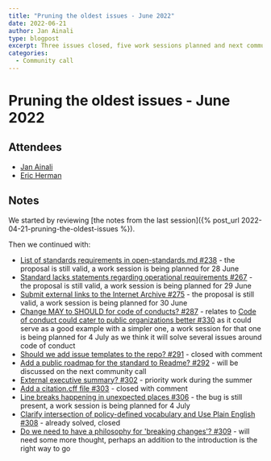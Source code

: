 ```yaml
---
title: "Pruning the oldest issues - June 2022"
date: 2022-06-21
author: Jan Ainali
type: blogpost
excerpt: Three issues closed, five work sessions planned and next community call topic identified
categories:
  - Community call
---
```


# Pruning the oldest issues - June 2022

## Attendees

* [Jan Ainali](https://publiccode.net/team/jan-ainali.html)
* [Eric Herman](https://publiccode.net/team/eric-herman.html)

## Notes

We started by reviewing [the notes from the last session]({% post_url 2022-04-21-pruning-the-oldest-issues %}).

Then we continued with:

* [List of standards requirements in open-standards.md #238](https://github.com/publiccodenet/standard/issues/238) - the proposal is still valid, a work session is being planned for 28 June
* [Standard lacks statements regarding operational requirements #267](https://github.com/publiccodenet/standard/issues/267) - the proposal is still valid, a work session is being planned for 29 June
* [Submit external links to the Internet Archive #275](https://github.com/publiccodenet/standard/issues/275) - the proposal is still valid, a work session is being planned for 30 June
* [Change MAY to SHOULD for code of conducts? #287](https://github.com/publiccodenet/standard/issues/287) - relates to [Code of conduct could cater to public organizations better #330](https://github.com/publiccodenet/standard/issues/330) as it could serve as a good example with a simpler one, a work session for that one is being planned for 4 July as we think it will solve several issues around code of conduct
* [Should we add issue templates to the repo? #291](https://github.com/publiccodenet/standard/issues/291) - closed with comment
* [Add a public roadmap for the standard to Readme? #292](https://github.com/publiccodenet/standard/issues/292) - will be discussed on the next community call
* [External executive summary? #302](https://github.com/publiccodenet/standard/issues/302) - priority work during the summer
* [Add a citation.cff file #303](https://github.com/publiccodenet/standard/issues/303) - closed with comment
* [Line breaks happening in unexpected places #306](https://github.com/publiccodenet/standard/issues/306) - the bug is still present, a work session is being planned for 4 July
* [Clarify intersection of policy-defined vocabulary and Use Plain English #308](https://github.com/publiccodenet/standard/issues/308) - already solved, closed
* [Do we need to have a philosophy for 'breaking changes'? #309](https://github.com/publiccodenet/standard/issues/309) - will need some more thought, perhaps an addition to the introduction is the right way to go
